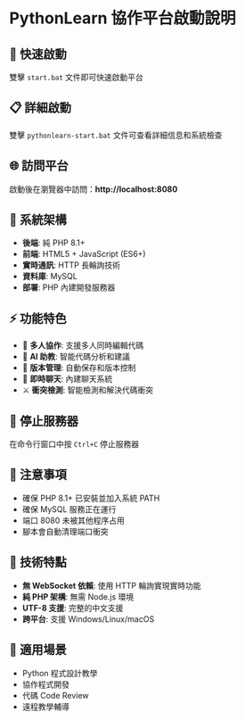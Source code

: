 # PythonLearn 協作平台啟動說明

## 🚀 快速啟動

雙擊 `start.bat` 文件即可快速啟動平台

## 📋 詳細啟動

雙擊 `pythonlearn-start.bat` 文件可查看詳細信息和系統檢查

## 🌐 訪問平台

啟動後在瀏覽器中訪問：**http://localhost:8080**

## 🔧 系統架構

- **後端**: 純 PHP 8.1+
- **前端**: HTML5 + JavaScript (ES6+)
- **實時通訊**: HTTP 長輪詢技術
- **資料庫**: MySQL
- **部署**: PHP 內建開發服務器

## ⚡ 功能特色

- 🤝 **多人協作**: 支援多人同時編輯代碼
- 🤖 **AI 助教**: 智能代碼分析和建議
- 💾 **版本管理**: 自動保存和版本控制
- 💬 **即時聊天**: 內建聊天系統
- ⚔️ **衝突檢測**: 智能檢測和解決代碼衝突

## 🛑 停止服務器

在命令行窗口中按 `Ctrl+C` 停止服務器

## 📝 注意事項

- 確保 PHP 8.1+ 已安裝並加入系統 PATH
- 確保 MySQL 服務正在運行
- 端口 8080 未被其他程序占用
- 腳本會自動清理端口衝突

## 🔄 技術特點

- **無 WebSocket 依賴**: 使用 HTTP 輪詢實現實時功能
- **純 PHP 架構**: 無需 Node.js 環境
- **UTF-8 支援**: 完整的中文支援
- **跨平台**: 支援 Windows/Linux/macOS

## 🎯 適用場景

- Python 程式設計教學
- 協作程式開發
- 代碼 Code Review
- 遠程教學輔導 